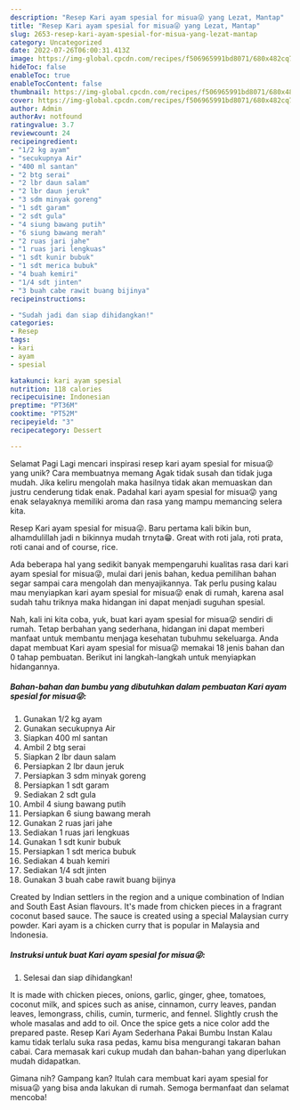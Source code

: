 ```yaml
---
description: "Resep Kari ayam spesial for misua😜 yang Lezat, Mantap"
title: "Resep Kari ayam spesial for misua😜 yang Lezat, Mantap"
slug: 2653-resep-kari-ayam-spesial-for-misua-yang-lezat-mantap
category: Uncategorized
date: 2022-07-26T06:00:31.413Z
image: https://img-global.cpcdn.com/recipes/f506965991bd8071/680x482cq70/kari-ayam-spesial-for-misua-foto-resep-utama.jpg
hideToc: false
enableToc: true
enableTocContent: false
thumbnail: https://img-global.cpcdn.com/recipes/f506965991bd8071/680x482cq70/kari-ayam-spesial-for-misua-foto-resep-utama.jpg
cover: https://img-global.cpcdn.com/recipes/f506965991bd8071/680x482cq70/kari-ayam-spesial-for-misua-foto-resep-utama.jpg
author: Admin
authorAv: notfound
ratingvalue: 3.7
reviewcount: 24
recipeingredient:
- "1/2 kg ayam"
- "secukupnya Air"
- "400 ml santan"
- "2 btg serai"
- "2 lbr daun salam"
- "2 lbr daun jeruk"
- "3 sdm minyak goreng"
- "1 sdt garam"
- "2 sdt gula"
- "4 siung bawang putih"
- "6 siung bawang merah"
- "2 ruas jari jahe"
- "1 ruas jari lengkuas"
- "1 sdt kunir bubuk"
- "1 sdt merica bubuk"
- "4 buah kemiri"
- "1/4 sdt jinten"
- "3 buah cabe rawit buang bijinya"
recipeinstructions:

- "Sudah jadi dan siap dihidangkan!"
categories:
- Resep
tags:
- kari
- ayam
- spesial

katakunci: kari ayam spesial 
nutrition: 118 calories
recipecuisine: Indonesian
preptime: "PT36M"
cooktime: "PT52M"
recipeyield: "3"
recipecategory: Dessert

---
```



Selamat Pagi Lagi mencari inspirasi resep kari ayam spesial for misua😜 yang unik? Cara membuatnya memang Agak tidak susah dan tidak juga mudah. Jika keliru mengolah maka hasilnya tidak akan memuaskan dan justru cenderung tidak enak. Padahal kari ayam spesial for misua😜 yang enak selayaknya memiliki aroma dan rasa yang mampu memancing selera kita.


Resep Kari ayam spesial for misua😜. Baru pertama kali bikin bun, alhamdulillah jadi n bikinnya mudah trnyta😁. Great with roti jala, roti prata, roti canai and of course, rice.

Ada beberapa hal yang sedikit banyak mempengaruhi kualitas rasa dari kari ayam spesial for misua😜, mulai dari jenis bahan, kedua pemilihan bahan segar sampai cara mengolah dan menyajikannya. Tak perlu pusing kalau mau menyiapkan kari ayam spesial for misua😜 enak di rumah, karena asal sudah tahu triknya maka hidangan ini dapat menjadi suguhan spesial.


Nah, kali ini kita coba, yuk, buat kari ayam spesial for misua😜 sendiri di rumah. Tetap berbahan yang sederhana, hidangan ini dapat memberi manfaat untuk membantu menjaga kesehatan tubuhmu sekeluarga. Anda dapat membuat Kari ayam spesial for misua😜 memakai 18 jenis bahan dan 0 tahap pembuatan. Berikut ini langkah-langkah untuk menyiapkan hidangannya.

<!--inarticleads1-->

##### Bahan-bahan dan bumbu yang dibutuhkan dalam pembuatan Kari ayam spesial for misua😜:

1. Gunakan 1/2 kg ayam
1. Gunakan secukupnya Air
1. Siapkan 400 ml santan
1. Ambil 2 btg serai
1. Siapkan 2 lbr daun salam
1. Persiapkan 2 lbr daun jeruk
1. Persiapkan 3 sdm minyak goreng
1. Persiapkan 1 sdt garam
1. Sediakan 2 sdt gula
1. Ambil 4 siung bawang putih
1. Persiapkan 6 siung bawang merah
1. Gunakan 2 ruas jari jahe
1. Sediakan 1 ruas jari lengkuas
1. Gunakan 1 sdt kunir bubuk
1. Persiapkan 1 sdt merica bubuk
1. Sediakan 4 buah kemiri
1. Sediakan 1/4 sdt jinten
1. Gunakan 3 buah cabe rawit buang bijinya


Created by Indian settlers in the region and a unique combination of Indian and South East Asian flavours. It&#39;s made from chicken pieces in a fragrant coconut based sauce. The sauce is created using a special Malaysian curry powder. Kari ayam is a chicken curry that is popular in Malaysia and Indonesia. 

<!--inarticleads2-->

##### Instruksi untuk buat Kari ayam spesial for misua😜:


1. Selesai dan siap dihidangkan!

It is made with chicken pieces, onions, garlic, ginger, ghee, tomatoes, coconut milk, and spices such as anise, cinnamon, curry leaves, pandan leaves, lemongrass, chilis, cumin, turmeric, and fennel. Slightly crush the whole masalas and add to oil. Once the spice gets a nice color add the prepared paste. Resep Kari Ayam Sederhana Pakai Bumbu Instan Kalau kamu tidak terlalu suka rasa pedas, kamu bisa mengurangi takaran bahan cabai. Cara memasak kari cukup mudah dan bahan-bahan yang diperlukan mudah didapatkan. 

Gimana nih? Gampang kan? Itulah cara membuat kari ayam spesial for misua😜 yang bisa anda lakukan di rumah. Semoga bermanfaat dan selamat mencoba!
